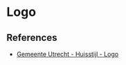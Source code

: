 <!-- \*Status: **In development\*** -->

# Logo

## References

- [Gemeente Utrecht - Huisstijl - Logo](https://huisstijl.utrecht.nl/basiselementen/logo/)
